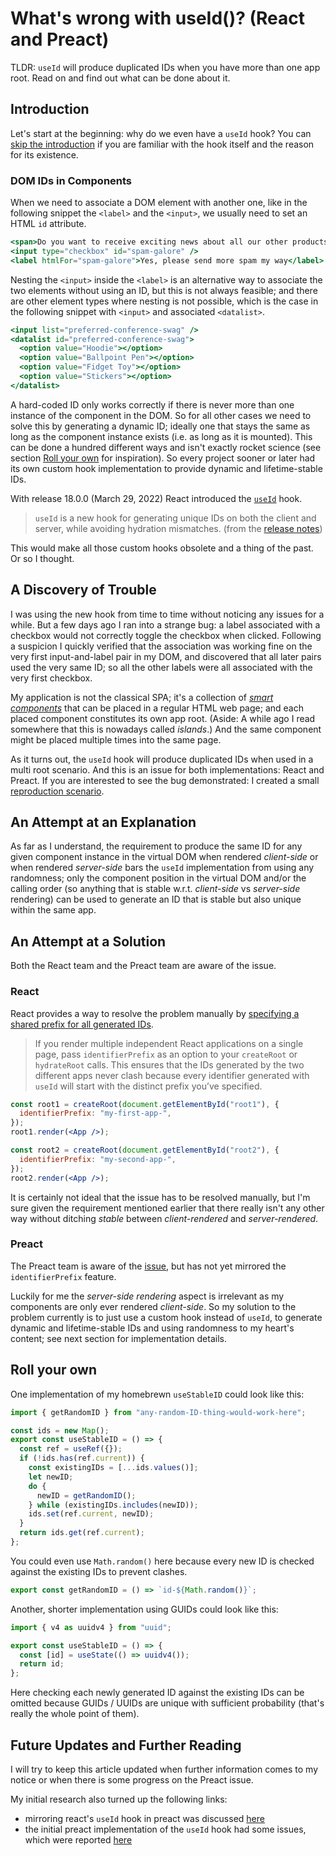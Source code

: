 # What's wrong with useId()? (React and Preact)

TLDR: `useId` will produce duplicated IDs when you have more than one app root. Read on and find out what can be done about it.

## Introduction

Let's start at the beginning: why do we even have a `useId` hook? You can [skip the introduction](#a-discovery-of-trouble) if you are familiar with the hook itself and the reason for its existence.

### DOM IDs in Components

When we need to associate a DOM element with another one, like in the following snippet the `<label>` and the `<input>`, we usually need to set an HTML `id` attribute.

```jsx
<span>Do you want to receive exciting news about all our other products and services?</span>
<input type="checkbox" id="spam-galore" />
<label htmlFor="spam-galore">Yes, please send more spam my way</label>
```

Nesting the `<input>` inside the `<label>` is an alternative way to associate the two elements without using an ID, but this is not always feasible; and there are other element types where nesting is not possible, which is the case in the following snippet with `<input>` and associated `<datalist>`.

```jsx
<input list="preferred-conference-swag" />
<datalist id="preferred-conference-swag">
  <option value="Hoodie"></option>
  <option value="Ballpoint Pen"></option>
  <option value="Fidget Toy"></option>
  <option value="Stickers"></option>
</datalist>
```

A hard-coded ID only works correctly if there is never more than one instance of the component in the DOM.
So for all other cases we need to solve this by generating a dynamic ID; ideally one that stays the same as long as the component instance exists (i.e. as long as it is mounted).
This can be done a hundred different ways and isn't exactly rocket science (see section [Roll your own](#roll-your-own) for inspiration).
So every project sooner or later had its own custom hook implementation to provide dynamic and lifetime-stable IDs.

With release 18.0.0 (March 29, 2022) React introduced the [`useId`](https://react.dev/reference/react/useId) hook.

> `useId` is a new hook for generating unique IDs on both the client and server, while avoiding hydration mismatches.
> (from the [release notes](https://github.com/facebook/react/releases/tag/v18.0.0))

This would make all those custom hooks obsolete and a thing of the past. Or so I thought.

## A Discovery of Trouble

I was using the new hook from time to time without noticing any issues for a while. But a few days ago I ran into a strange bug: a label associated with a checkbox would not correctly toggle the checkbox when clicked. Following a suspicion I quickly verified that the association was working fine on the very first input-and-label pair in my DOM, and discovered that all later pairs used the very same ID; so all the other labels were all associated with the very first checkbox.

My application is not the classical SPA; it's a collection of [_smart components_](https://bradfrost.com/blog/post/the-design-system-ecosystem/#:~:text=Smart%20component%20layer) that can be placed in a regular HTML web page; and each placed component constitutes its own app root. (Aside: A while ago I read somewhere that this is nowadays called _islands_.)
And the same component might be placed multiple times into the same page.

As it turns out, the `useId` hook will produce duplicated IDs when used in a multi root scenario.
And this is an issue for both implementations: React and Preact.
If you are interested to see the bug demonstrated: I created a small [reproduction scenario](https://preactjs.com/repl/?code=aW1wb3J0IHsgcmVuZGVyIH0gZnJvbSAncHJlYWN0JzsKaW1wb3J0IHsgdXNlSWQgfSBmcm9tICdwcmVhY3QvaG9va3MnOwoKY29uc3QgZmlyc3QgPSBkb2N1bWVudC5nZXRFbGVtZW50QnlJZCgnYXBwJyk7CmNvbnN0IHNlY29uZCA9IGZpcnN0LmNsb25lTm9kZSgpOwpmaXJzdC5wYXJlbnRFbGVtZW50LmFwcGVuZENoaWxkKHNlY29uZCk7CgoKZnVuY3Rpb24gQnJva2VuVXNlSWRFeGFtcGxlKCkgewoJY29uc3QgY2hlY2tib3ggPSB1c2VJZCgpOwoKCXJldHVybiAoCgkJPGRpdiBjbGFzcz0iY29udGFpbmVyIj4KCQkJPGlucHV0IGlkPXtjaGVja2JveH0gdHlwZT0iY2hlY2tib3giIC8%2BCgkJCTxsYWJlbCBodG1sRm9yPXtjaGVja2JveH0%2BY2xpY2sgbWUgdG8gdG9nZ2xlIGNoZWNrYm94PC9sYWJlbD4KCQk8L2Rpdj4KCSk7Cn0KCi8vIGhlcmUgaXQgd29ya3MgYSBleHBlY3RlZDogdHdvIGRpZmZlcmVudCBJRHMgYXJlIGNyZWF0ZWQKcmVuZGVyKAo8ZGl2PgogICAgPEJyb2tlblVzZUlkRXhhbXBsZSAvPgogICAgPEJyb2tlblVzZUlkRXhhbXBsZSAvPgo8L2Rpdj4sIGZpcnN0KTsKCi8vIHRoaXMgaXMgYnJva2VuIGJlY2F1c2UgdGhlIGZpcnN0IElEIGlzIHVzZWQgYWdhaW4KcmVuZGVyKDxCcm9rZW5Vc2VJZEV4YW1wbGUgLz4sIHNlY29uZCk7Cg%3D%3D).

## An Attempt at an Explanation

As far as I understand, the requirement to produce the same ID for any given component instance in the virtual DOM when rendered _client-side_ or when rendered _server-side_ bars the `useId` implementation from using any randomness; only the component position in the virtual DOM and/or the calling order (so anything that is stable w.r.t. _client-side_ vs _server-side_ rendering) can be used to generate an ID that is stable but also unique within the same app.

## An Attempt at a Solution

Both the React team and the Preact team are aware of the issue.

### React

React provides a way to resolve the problem manually by [specifying a shared prefix for all generated IDs](https://react.dev/reference/react/useId#specifying-a-shared-prefix-for-all-generated-ids).

> If you render multiple independent React applications on a single page, pass `identifierPrefix` as an option to your `createRoot` or `hydrateRoot` calls. This ensures that the IDs generated by the two different apps never clash because every identifier generated with `useId` will start with the distinct prefix you’ve specified.

```jsx
const root1 = createRoot(document.getElementById("root1"), {
  identifierPrefix: "my-first-app-",
});
root1.render(<App />);

const root2 = createRoot(document.getElementById("root2"), {
  identifierPrefix: "my-second-app-",
});
root2.render(<App />);
```

It is certainly not ideal that the issue has to be resolved manually, but I'm sure given the requirement mentioned earlier that there really isn't any other way without ditching _stable_ between _client-rendered_ and _server-rendered_.

### Preact

The Preact team is aware of the [issue](https://github.com/preactjs/preact/issues/3781), but has not yet mirrored the `identifierPrefix` feature.

Luckily for me the _server-side rendering_ aspect is irrelevant as my components are only ever rendered _client-side_.
So my solution to the problem currently is to just use a custom hook instead of `useId`, to generate dynamic and lifetime-stable IDs and using randomness to my heart's content; see next section for implementation details.

## Roll your own

One implementation of my homebrewn `useStableID` could look like this:

```jsx
import { getRandomID } from "any-random-ID-thing-would-work-here";

const ids = new Map();
export const useStableID = () => {
  const ref = useRef({});
  if (!ids.has(ref.current)) {
    const existingIDs = [...ids.values()];
    let newID;
    do {
      newID = getRandomID();
    } while (existingIDs.includes(newID));
    ids.set(ref.current, newID);
  }
  return ids.get(ref.current);
};
```

You could even use `Math.random()` here because every new ID is checked against the existing IDs to prevent clashes.

```jsx
export const getRandomID = () => `id-${Math.random()}`;
```

Another, shorter implementation using GUIDs could look like this:

```jsx
import { v4 as uuidv4 } from "uuid";

export const useStableID = () => {
  const [id] = useState(() => uuidv4());
  return id;
};
```

Here checking each newly generated ID against the existing IDs can be omitted because GUIDs / UUIDs are unique with sufficient probability (that's really the whole point of them).

## Future Updates and Further Reading

I will try to keep this article updated when further information comes to my notice or when there is some progress on the Preact issue.

My initial research also turned up the following links:

- mirroring react's `useId` hook in preact was discussed [here](https://github.com/preactjs/preact/issues/3373)
- the initial preact implementation of the `useId` hook had some issues, which were reported [here](https://github.com/preactjs/preact/issues/3772)
